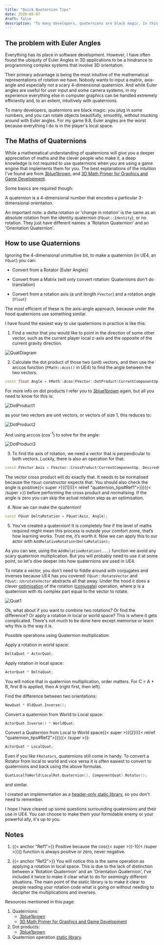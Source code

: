 ```yaml
---
title: "Quick Quaternion Tips"
date: 2020-05-07
draft: false
description: "To many developers, quaternions are black magic. In this post I unlock the wonderful world of perfect rotation control."
---
```


## The problem with Euler Angles
Everything has its place in software development. However, I have often found the ubiquity of Euler Angles in 3D applications to be a hindrance to programming complex systems that involve 3D orientation. 

Their primary advantage is being the most intuitive of the mathematical representations of rotation we have. Nobody wants to input a matrix, axis-angle and especially not a scary 4-dimensional quaternion. And while Euler angles are useful for user input and some camera systems, in my experience everything else in computer graphics can be handled extremely efficiently and, to an extent, intuitively with quaternions.

To many developers, quaternions are black magic: you plug in some numbers, and you can rotate objects beautifully, smoothly, without mucking around with Euler angles. For my game 9.8, Euler angles are the worst because everything I do is in the player's local space.

## The Maths of Quaternions
While a mathematical understanding of quaternions will give you a deeper appreciation of maths and the clever people who make it, a deep knowledge is not required to use quaternions when you are using a game engine that implements them for you. The best explanations of the intuition I've found are from [3blue1brown](https://youtu.be/d4EgbgTm0Bg), and [3D Math Primer for Graphics and Game Development](https://www.amazon.com/Math-Primer-Graphics-Game-Development/dp/1568817231/ref=dp_ob_title_bk).

Some basics are required though:

A quaternion is a 4-dimensional number that encodes a particular 3-dimensional orientation.

An important note: a delta rotation or 'change in rotation' is the same as an absolute rotation from the identity quaternion (`FQuat::Identity`), or no rotation. They just have different names: a 'Rotation Quaternion' and an 'Orientation Quaternion'.

## How to use Quaternions

Ignoring the 4-dimensional unintuitive bit, to make a quaternion (in UE4, an `FQuat`) you can:

- Convert from a Rotator (Euler Angles)

- Convert from a Matrix (will only convert rotation: Quaternions don't do translation)

- Convert from a rotation axis (a unit length `FVector`) and a rotation angle (`float`)

The most efficient of these is the axis-angle approach, because under the hood quaternions use something similar.

I have found the easiest way to use quaternions in practice is like this:

1. Find a vector that you would like to point in the direction of some other vector, such as the current player local z-axis and the opposite of the current gravity direction.

![QuatDiagram](/quaternion_tips/QuatDiagram.png)

2. Calculate the dot product of those two (unit) vectors, and then use the arccos function (`FMath::Acos()` in UE4) to find the angle between the two vectors.

```cpp
const float Angle = FMath::Acos(FVector::DotProduct(CurrentComponentUp, DesiredComponentUp));
```

For more info on dot products I refer you to [3blue1brown](https://youtu.be/LyGKycYT2v0) again, but all you need to know for this is:

![DotProduct1](/quaternion_tips/dotproduct1.png)

as your two vectors are unit vectors, or vectors of size 1, this reduces to:

![DotProduct2](/quaternion_tips/dotproduct2.png)

And using arccos (cos<sup>-1</sup>) to solve for the angle:

![DotProduct3](/quaternion_tips/dotproduct3.png)

3. To find the axis of rotation, we need a vector that is perpendicular to both vectors. Luckily, there is also an operation for that:

```cpp
const FVector Axis = FVector::CrossProduct(CurrentComponentUp, DesiredComponentUp).GetSafeNormal();
```

The vector cross product will do exactly that. It needs to be normalised because the `FQuat` constructor expects that. You should also check the angle is positive{{< super >}}[1]({{< relref "quaternion_tips#Ref1">}}){{< /super >}} before performing the cross product and normalising. If the angle is zero you can skip the actual rotation step as an optimisation.

4. Now we can make the quaternion!
```cpp
const FQuat DeltaRotation = FQuat(Axis, Angle);
```
5. You’ve created a quaternion! It is completely fine if the level of maths required might mean this process is outside your comfort zome, that’s how learning works. Trust me, it’s worth it. 
Now we can apply this to our actor with `AddRelativeRotation(DeltaRotation);`


As you can see, using the `AddRelativeRotation(...)` function we avoid any scary quaternion multiplication. But you will probably need to use it at some point, so let's dive deeper into how quaternions are used in UE4.

To rotate a vector, you don't need to fiddle around with conjugates and inverses because UE4 has you covered: `FQuat::RotateVector` and `FQuat::UnrotateVector` abstracts all that away. Under the hood it does a clever [optimisation](http://people.csail.mit.edu/bkph/articles/Quaternions.pdf) of the rotation ([conjugate](https://en.wikipedia.org/wiki/Quaternion#Conjugation,_the_norm,_and_reciprocal)) operation, where p is a quaternion with its complex part equal to the vector to rotate.

![Quat1](/quaternion_tips/quat1.png)

Ok, what about if you want to combine two rotations? Or find the difference? Or apply a rotation in local or world space? This is where it gets complicated. There's not much to be done here except memorise or learn why this is the way it is.

Possible operations using Quaternion multiplication:

Apply a rotation in world space:
```cpp
DeltaQuat * ActorQuat;
```
Apply rotation in local space:
```cpp
ActorQuat * DeltaQuat;
```
You will notice that in quaternion multiplication, order matters. For C = A * B, first B is applied, then A (right first, then left).

Find the difference between two orientations:
```cpp
NewQuat * OldQuat.Inverse();
```
Convert a quaternion from World to Local space:
```cpp
ActorQuat.Inverse() * WorldQuat;
```
Convert a Quaternion from Local to World space{{< super >}}[2]({{< relref "quaternion_tips#Ref2">}}){{< /super >}}:
```cpp
ActorQuat * LocalQuat;
```
Even if you like `FRotators`, quaternions still come in handy. To convert a Rotator from local to world and vice versa it is often easiest to convert to quaternions and back using the above formulas.
```cpp
QuatLocalToWorld(LocalRot.Quaternion(), ComponentQuat).Rotator();
```
and similar.

I created an implementation as a [header-only static library](https://gist.github.com/BlenderSleuth/e274f8f8a71aca94ace48cc10f1852ad), so you don't need to remember.

I hope I have cleared up some questions surrounding quaternions and their use in UE4. You can choose to make them your formidable enemy or your powerful ally, it's up to you.

## Notes
1. {{< anchor "Ref1">}} Positive because the cos{{< super >}}-1{{< /super >}}() function is always positive or zero, never negative.

2. {{< anchor "Ref2">}} You will notice this is the same operation as applying a rotation in local space. This is due to the lack of distinction between a 'Rotation Quaternion' and an 'Orientation Quaternion', I've included it twice to make it clear what to do for seemingly different situations. The main point of the static library is to make it clear to people reading your rotation code what is going on without needing to decipher the multiplications and inverses.

Resources mentioned in this page:

1. Quaternions: 
	- [3blue1brown](https://youtu.be/d4EgbgTm0Bg) 
	- [3D Math Primer for Graphics and Game Development](https://www.amazon.com/Math-Primer-Graphics-Game-Development/dp/1568817231/ref=dp_ob_title_bk)
2. Dot products:
	- [3blue1brown](https://youtu.be/LyGKycYT2v0)
3. Quaternion operation [static library](https://gist.github.com/BlenderSleuth/e274f8f8a71aca94ace48cc10f1852ad).
